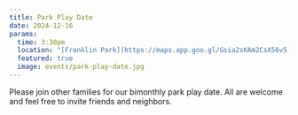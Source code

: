 ```yaml
---
title: Park Play Date
date: 2024-12-16
params:
  time: 3:30pm
  location: "[Franklin Park](https://maps.app.goo.gl/Gsia2sKAm2CsX56v5)"
  featured: true
  image: events/park-play-date.jpg
---
```


Please join other families for our bimonthly park play date. All are welcome and feel free to invite friends and neighbors.
